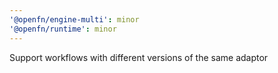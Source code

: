 ```yaml
---
'@openfn/engine-multi': minor
'@openfn/runtime': minor
---
```


Support workflows with different versions of the same adaptor
